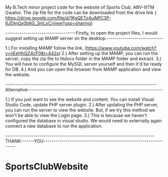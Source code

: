 My B.Tech minor project code for the website of Sports Club, ABV-IIITM Gwalior. The zip file for the code can be downloaded from the drive link { https://drive.google.com/file/d/1KgQETz4ujMfC3P-6JDtnQx0b6G_3mLxC/view?usp=sharing}

-----------------------------------Firstly, to open the project files, I would suggest setting up MAMP server on the desktop.----------------------------

1.) For installing MAMP follow the link, (https://www.youtube.com/watch?v=nEeHhQZ4cF0&t=442s) 
2.) After setting up the MAMP, you can run the server, copy the zip file to htdocs folder in the MAMP folder and extract.
3.) You will have to configure the MySQL server yourself and then it'd be ready for DB.
4.) And you can open the browser from MAMP application and view the website.

---------------------------------------------------------------------------Alternative-------------------------------------------------------------------

1.) If you just want to see the website and content. You can install Visual Studio Code, update PHP server plugin.
2.) After updating the PHP server, you can run the server to view the website. But, if we try this method we won't be able to view the Login page.
3.) This is because we haven't configured the database in visual studio. We would need to externally again connect a new database to run the application.


--------------------------------------------------------------------------THANK-------YOU---------------------------------------------------------------- 
# SportsClubWebsite
